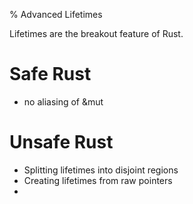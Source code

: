 % Advanced Lifetimes

Lifetimes are the breakout feature of Rust.

# Safe Rust

* no aliasing of &mut

# Unsafe Rust

* Splitting lifetimes into disjoint regions
* Creating lifetimes from raw pointers
*